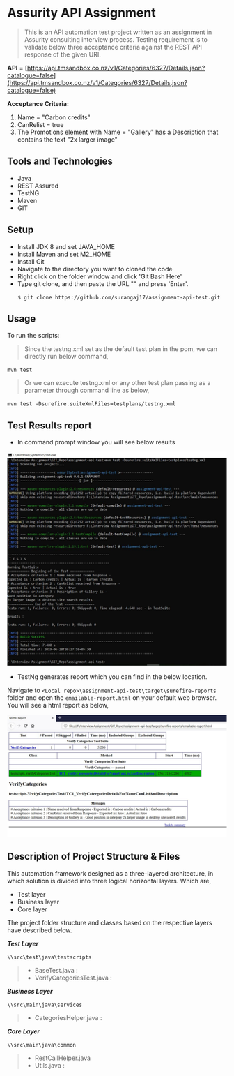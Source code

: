 # Assurity API Assignment

>This is an API automation test project written as an assignment in Assurity consulting interview process. 
Testing requirement is to validate below three acceptance criteria against the REST API response of the given URI.

 **API** = [https://api.tmsandbox.co.nz/v1/Categories/6327/Details.json?catalogue=false](https://api.tmsandbox.co.nz/v1/Categories/6327/Details.json?catalogue=false)

 

**Acceptance Criteria:**

1. Name = "Carbon credits"
2. CanRelist = true
3. The Promotions element with Name = "Gallery" has a Description that contains the text "2x larger image"

## Tools and Technologies
* Java
* REST Assured
* TestNG
* Maven
* GIT

## Setup

* Install JDK 8 and set JAVA_HOME
* Install Maven and set M2_HOME
* Install Git
* Navigate to the directory you want to cloned the code
* Right click on the folder window and click 'Git Bash Here'
* Type git clone, and then paste the URL "" and press 'Enter'.
  ```
  $ git clone https://github.com/surangaj17/assignment-api-test.git
  ```





## Usage
To run the scripts:
> Since the testng.xml set as the default test plan in the pom, we can directly run below command,
```
mvn test 

```
>Or we can execute testng.xml or  any other test plan passing as a parameter through command line as below,


```
mvn test -Dsurefire.suiteXmlFiles=testplans/testng.xml

```
## Test Results report

* In command prompt window  you will see below results

![picture alt](https://raw.githubusercontent.com/surangaj17/assignment-api-test/master/readmecontent/commandline_results.JPG "Command prompt results")


* TestNg generates report which you can find in the below location.

Navigate to `<Local repo>\assignment-api-test\target\surefire-reports` folder and open the `emailable-report.html` on your default web browser. You will see a html report as below,

![picture alt](https://raw.githubusercontent.com/surangaj17/assignment-api-test/master/readmecontent/emailable-report.JPG "emailable-report.html")



## Description of Project Structure & Files

This automation framework designed as a three-layered architecture, in which solution is divided into three logical horizontal layers. Which are,
* Test layer
* Business layer
* Core layer

The project folder structure and classes based on the respective layers have described below.

***Test Layer***
```
\\src\test\java\testscripts
```
> * BaseTest.java : 
> * VerifyCategoriesTest.java :

***Business Layer***
```
\\src\main\java\services
```
> * CategoriesHelper.java : 


***Core Layer***
```
\\src\main\java\common
```
> * RestCallHelper.java 
> * Utils.java :